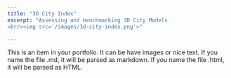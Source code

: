 ```yaml
---
title: "3D City Index"
excerpt: "Assessing and benchmarking 3D City Models
<br/><img src='/images/3d-city-index.png'>"

---
```


This is an item in your portfolio. It can be have images or nice text. If you name the file .md, it will be parsed as markdown. If you name the file .html, it will be parsed as HTML. 
